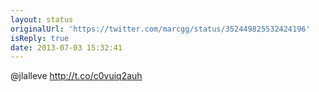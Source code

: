 ```yaml
---
layout: status
originalUrl: 'https://twitter.com/marcgg/status/352449825532424196'
isReply: true
date: 2013-07-03 15:32:41
---
```


@jlalleve http://t.co/c0vuiq2auh
